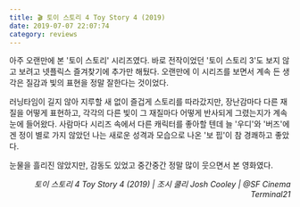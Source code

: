 ```yaml
---
title: 🎬 토이 스토리 4 Toy Story 4 (2019)
date: 2019-07-07 22:07:74
category: reviews
---
```


아주 오랜만에 본 '토이 스토리' 시리즈였다. 바로 전작이었던 '토이 스토리 3'도 보지 않고 보려고 넷플릭스 즐겨찾기에 추가만 해뒀다. 오랜만에 이 시리즈를 보면서 계속 든 생각은 질감과 빛의 표현을 정말 잘한다는 것이었다. 

러닝타임이 길지 않아 지루할 새 없이 즐겁게 스토리를 따라갔지만, 장난감마다 다른 재질을 어떻게 표현하고, 각각의 다른 빛이 그 재질마다 어떻게 반사되게 그렸는지가 계속 눈에 들어왔다. 사람마다 시리즈 속에서 다른 캐릭터를 좋아할 텐데 늘 '우디'와 '버즈'에겐 정이 별로 가지 않았던 나는 새로운 성격과 모습으로 나온 '보 핍'이 참 경쾌하고 좋았다. 

눈물을 흘리진 않았지만, 감동도 있었고 중간중간 정말 많이 웃으면서 본 영화였다. 

<p style="text-align:right">
  <em><em>토이 스토리 4 Toy Story 4 (2019) | 조시 쿨리
Josh Cooley</em><em>&nbsp;|&nbsp;</em>@SF Cinema Terminal21</em>
</p>